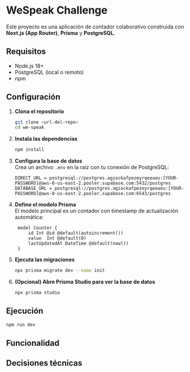 # WeSpeak Challenge

Este proyecto es una aplicación de contador colaborativo construida con **Next.js (App Router)**, **Prisma** y **PostgreSQL**.

## Requisitos

- Node.js 18+
- PostgreSQL (local o remoto)
- npm

## Configuración

1. **Clona el repositorio**  
   ```sh
   git clone <url-del-repo>
   cd we-speak
   ```

2. **Instala las dependencias**  
   ```sh
   npm install
   ```

3. **Configura la base de datos**  
   Crea un archivo `.env` en la raíz con tu conexión de PostgreSQL:
   ```
   DIRECT_URL = postgresql://postgres.agiockafpezeyrqeeaeu:[YOUR-PASSWORD]@aws-0-us-east-2.pooler.supabase.com:5432/postgres
   DATABASE_URL = postgresql://postgres.agiockafpezeyrqeeaeu:[YOUR-PASSWORD]@aws-0-us-east-2.pooler.supabase.com:6543/postgres
   ```

4. **Define el modelo Prisma**  
   El modelo principal es un contador con timestamp de actualización automática:
   ```
    model Counter {
        id Int @id @default(autoincrement())
        value  Int @default(0)
        lastUpdatedAt DateTime @default(now()) 
    }
   ```

5. **Ejecuta las migraciones**  
   ```sh
   npx prisma migrate dev --name init
   ```

6. **(Opcional) Abre Prisma Studio para ver la base de datos**  
   ```sh
   npx prisma studio
   ```

## Ejecución

```sh
npm run dev
```

## Funcionalidad



## Decisiones técnicas


